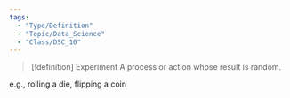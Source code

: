 ```yaml
---
tags:
  - "Type/Definition"
  - "Topic/Data_Science"
  - "Class/DSC_10"
---
```


> [!definition] Experiment
> A process or action whose result is random.

e.g., rolling a die, flipping a coin